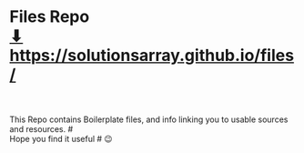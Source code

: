 # Files Repo <br> <a href="https://solutionsarray.github.io/files/" target="_blank">⬇</a> <br> <a href="https://solutionsarray.github.io/files/" target="_blank">https://solutionsarray.github.io/files/</a>
<br><br>
This Repo contains Boilerplate files, and info linking you to usable sources and resources.
#<br>Hope you find it useful # 😉
